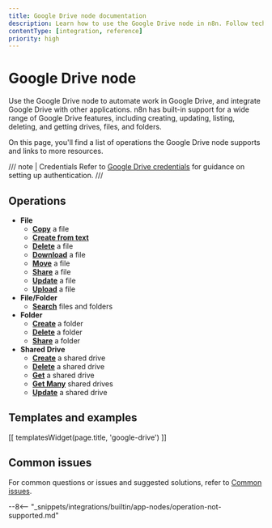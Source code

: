 ```yaml
---
title: Google Drive node documentation
description: Learn how to use the Google Drive node in n8n. Follow technical documentation to integrate Google Drive node into your workflows.
contentType: [integration, reference]
priority: high
---
```


# Google Drive node

Use the Google Drive node to automate work in Google Drive, and integrate Google Drive with other applications. n8n has built-in support for a wide range of Google Drive features, including creating, updating, listing, deleting, and getting drives, files, and folders. 

On this page, you'll find a list of operations the Google Drive node supports and links to more resources.

/// note | Credentials
Refer to [Google Drive credentials](/integrations/builtin/credentials/google/index.md) for guidance on setting up authentication. 
///

## Operations

* **File**
    * [**Copy**](/integrations/builtin/app-nodes/n8n-nodes-base.googledrive/file-operations.md#copy-a-file) a file
    * [**Create from text**](/integrations/builtin/app-nodes/n8n-nodes-base.googledrive/file-operations.md#create-from-text)
    * [**Delete**](/integrations/builtin/app-nodes/n8n-nodes-base.googledrive/file-operations.md#delete-a-file) a file
    * [**Download**](/integrations/builtin/app-nodes/n8n-nodes-base.googledrive/file-operations.md#download-a-file) a file
    * [**Move**](/integrations/builtin/app-nodes/n8n-nodes-base.googledrive/file-operations.md#move-a-file) a file
    * [**Share**](/integrations/builtin/app-nodes/n8n-nodes-base.googledrive/file-operations.md#share-a-file) a file
    * [**Update**](/integrations/builtin/app-nodes/n8n-nodes-base.googledrive/file-operations.md#update-a-file) a file
    * [**Upload**](/integrations/builtin/app-nodes/n8n-nodes-base.googledrive/file-operations.md#upload-a-file) a file
* **File/Folder**
    * [**Search**](/integrations/builtin/app-nodes/n8n-nodes-base.googledrive/file-folder-operations.md#search-files-and-folders) files and folders
* **Folder**
    * [**Create**](/integrations/builtin/app-nodes/n8n-nodes-base.googledrive/folder-operations.md#create-a-folder) a folder
    * [**Delete**](/integrations/builtin/app-nodes/n8n-nodes-base.googledrive/folder-operations.md#delete-a-folder) a folder
    * [**Share**](/integrations/builtin/app-nodes/n8n-nodes-base.googledrive/folder-operations.md#share-a-folder) a folder
* **Shared Drive**
    * [**Create**](/integrations/builtin/app-nodes/n8n-nodes-base.googledrive/shared-drive-operations.md#create-a-shared-drive) a shared drive
    * [**Delete**](/integrations/builtin/app-nodes/n8n-nodes-base.googledrive/shared-drive-operations.md#delete-a-shared-drive) a shared drive
    * [**Get**](/integrations/builtin/app-nodes/n8n-nodes-base.googledrive/shared-drive-operations.md#get-a-shared-drive) a shared drive
    * [**Get Many**](/integrations/builtin/app-nodes/n8n-nodes-base.googledrive/shared-drive-operations.md#get-many-shared-drives) shared drives
    * [**Update**](/integrations/builtin/app-nodes/n8n-nodes-base.googledrive/shared-drive-operations.md#update-a-shared-drive) a shared drive

## Templates and examples

<!-- see https://www.notion.so/n8n/Pull-in-templates-for-the-integrations-pages-37c716837b804d30a33b47475f6e3780 -->
[[ templatesWidget(page.title, 'google-drive') ]]

## Common issues

For common questions or issues and suggested solutions, refer to [Common issues](/integrations/builtin/app-nodes/n8n-nodes-base.googledrive/common-issues.md).

--8<-- "_snippets/integrations/builtin/app-nodes/operation-not-supported.md"
